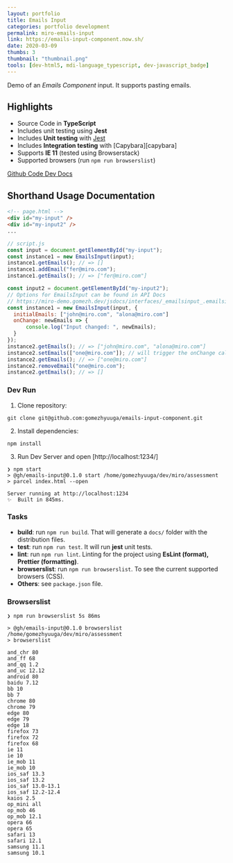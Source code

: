 ```yaml
---
layout: portfolio
title: Emails Input
categories: portfolio development
permalink: miro-emails-input
link: https://emails-input-component.now.sh/
date: 2020-03-09
thumbs: 3
thumbnail: "thumbnail.png"
tools: [dev-html5, mdi-language_typescript, dev-javascript_badge]
---
```


Demo of an _Emails Component_ input. It supports pasting emails.

## Highlights

- Source Code in **TypeScript**
- Includes unit testing using **Jest**
- Includes **Unit testing** with [Jest][jest]
- Includes **Integration testing** with [Capybara][capybara]
- Supports **IE 11** (tested using Browserstack)
- Supported browsers (run `npm run browserslist`)

<a href="https://github.com/gomezhyuuga/emails-input-component" target="_blank">
    <span class='icon'><i class='nf nf-fa-external_link_square'></i></span>
    Github Code
</a>

<a href="https://miro-demo.gomezh.dev/jsdocs/interfaces/_emailsinput_.publicapi.html" target="_blank">
    <span class='icon'><i class='nf nf-fa-external_link_square'></i></span>
    Dev Docs
</a>

## Shorthand Usage Documentation

```html
<!-- page.html -->
<div id="my-input" />
<div id="my-input2" />
...
```

```javascript
// script.js
const input = document.getElementById("my-input");
const instance1 = new EmailsInput(input);
instance1.getEmails(); // => []
instance1.addEmail("fer@miro.com");
instance1.getEmails(); // => ["fer@miro.com"]

const input2 = document.getElementById("my-input2");
// Options for EmailsInput can be found in API Docs
// https://miro-demo.gomezh.dev/jsdocs/interfaces/_emailsinput_.emailsinputoptions.html
const instance1 = new EmailsInput(input, {
  initialEmails: ["john@miro.com", "alona@miro.com"]
  onChange: newEmails => {
      console.log("Input changed: ", newEmails);
  }
});
instance2.getEmails(); // => ["john@miro.com", "alona@miro.com"]
instance2.setEmails(["one@miro.com"]); // will trigger the onChange callback
instance2.getEmails(); // => ["one@miro.com"]
instance2.removeEmail("one@miro.com");
instance2.getEmails(); // => []
```

### Dev Run

1. Clone repository:

```
git clone git@github.com:gomezhyuuga/emails-input-component.git
```

2. Install dependencies:

```
npm install
```

3. Run Dev Server and open [http://localhost:1234/]

```
❯ npm start
> @gh/emails-input@0.1.0 start /home/gomezhyuuga/dev/miro/assessment
> parcel index.html --open

Server running at http://localhost:1234
✨  Built in 845ms.
```

### Tasks

- **build**: run `npm run build`. That will generate a `docs/` folder with the distribution files.
- **test**: run `npm run test`. It will run **jest** unit tests.
- **lint**: run `npm run lint`. Linting for the project using **EsLint (format), Prettier (formatting)**.
- **browserslist**: run `npm run browserslist`. To see the current supported browsers (CSS).
- **Others**: see `package.json` file.

### Browserslist

```
❯ npm run browserslist 5s 86ms

> @gh/emails-input@0.1.0 browserslist /home/gomezhyuuga/dev/miro/assessment
> browserslist

and_chr 80
and_ff 68
and_qq 1.2
and_uc 12.12
android 80
baidu 7.12
bb 10
bb 7
chrome 80
chrome 79
edge 80
edge 79
edge 18
firefox 73
firefox 72
firefox 68
ie 11
ie 10
ie_mob 11
ie_mob 10
ios_saf 13.3
ios_saf 13.2
ios_saf 13.0-13.1
ios_saf 12.2-12.4
kaios 2.5
op_mini all
op_mob 46
op_mob 12.1
opera 66
opera 65
safari 13
safari 12.1
samsung 11.1
samsung 10.1
```

[jest]: https://jestjs.io/
